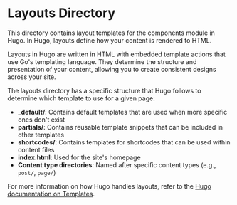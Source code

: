 # Layouts Directory

This directory contains layout templates for the components module in Hugo. In Hugo, layouts define how your content is rendered to HTML.

Layouts in Hugo are written in HTML with embedded template actions that use Go's templating language. They determine the structure and presentation of your content, allowing you to create consistent designs across your site.

The layouts directory has a specific structure that Hugo follows to determine which template to use for a given page:

- **_default/**: Contains default templates that are used when more specific ones don't exist
- **partials/**: Contains reusable template snippets that can be included in other templates
- **shortcodes/**: Contains templates for shortcodes that can be used within content files
- **index.html**: Used for the site's homepage
- **Content type directories**: Named after specific content types (e.g., `post/`, `page/`)

For more information on how Hugo handles layouts, refer to the [Hugo documentation on Templates](https://gohugo.io/templates/).